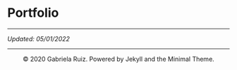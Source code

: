 # Portfolio
---
*Updated: 05/01/2022*





---
<center>© 2020 Gabriela Ruiz. Powered by Jekyll and the Minimal Theme.</center>

